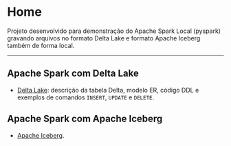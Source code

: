 # Home

Projeto desenvolvido para demonstração do Apache Spark Local (pyspark) gravando arquivos no formato Delta Lake e formato Apache Iceberg também de forma local.

---

## Apache Spark com Delta Lake

- [Delta Lake](delta.md): descrição da tabela Delta, modelo ER, código DDL e exemplos de comandos `INSERT`, `UPDATE` e `DELETE`.

## Apache Spark com Apache Iceberg

- [Apache Iceberg](iceberg.md).
